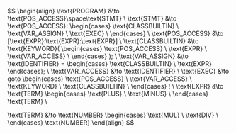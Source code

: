 $$
\begin{align}
\text{PROGRAM} &\to \text{POS\_ACCESS}\space\text{STMT} \\
\text{STMT} &\to \text{POS\_ACCESS}:
    \begin{cases}
        \text{CLASSBUILTIN} \\
        \text{VAR\_ASSIGN} \\
        \text{EXEC} \\
    \end{cases}
\\
\text{POS\_ACCESS} &\to [\text{EXPR}:\text{EXPR}:\text{EXPR}] \\
\text{CLASSBUILTIN} &\to \text{KEYWORD}(
    \begin{cases}
        \text{POS\_ACCESS} \\
        \text{EXPR} \\
        \text{VAR\_ACCESS} \\
    \end{cases}
    ); \\
\text{VAR\_ASSIGN} &\to \text{IDENTIFIER} = 
    \begin{cases}
        \text{CLASSBUILTIN} \\
        \text{EXPR}
    \end{cases}; 
    \\
\text{VAR\_ACCESS} &\to \text{IDENTIFIER} \\
\text{EXEC} &\to goto
    \begin{cases}
        \text{POS\_ACCESS} \\
        \text{VAR\_ACCESS} \\
        \text{KEYWORD} \\
        \text{CLASSBUILTIN} \\
    \end{cases}
    ! \\
\text{EXPR} &\to \text{TERM} 
    \begin{cases} 
        \text{PLUS} \\ 
        \text{MINUS} \\ 
    \end{cases}
\text{TERM} \\

\text{TERM} &\to \text{NUMBER} 
    \begin{cases} 
        \text{MUL} \\ 
        \text{DIV} \\ 
    \end{cases}
\text{NUMBER}
\end{align}
$$